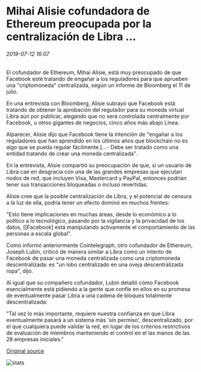 # Mihai Alisie cofundadora de Ethereum preocupada por la centralización de Libra ...

###### 2019-07-12 16:07

El cofundador de Ethereum, Mihai Alisie, está muy preocupado de que Facebook esté tratando de engañar a los reguladores para que aprueben una "criptomoneda" centralizada, según un informe de Bloomberg el 11 de julio.

En una entrevista con Bloomberg, Alisie subrayó que Facebook está tratando de obtener la aprobación del regulador para su moneda virtual Libra aún por publicar, alegando que no será controlada centralmente por Facebook, u otros gigantes de negocios, cinco años más abajo Línea.

Alparecer, Alisie dijo que Facebook tiene la intención de "engañar a los reguladores que han aprendido en los últimos años que blockchain no es algo que se pueda regular fácilmente.[...- Debe ser tratado como una entidad tratando de crear una moneda centralizada".

En la entrevista, Alisie compartió su preocupación de que, si un usuario de Libra cae en desgracia con una de las grandes empresas que ejecutan nodos de red, que incluyen Visa, Mastercard y PayPal, entonces podrían tener sus transacciones bloqueadas o incluso revertidas.

Alisie cree que la posible centralización de Libra, y el potencial de censura a la luz de ella, podría tener un efecto dominó en muchos frentes:

"Esto tiene implicaciones en muchas áreas, desde lo económico a lo político a lo tecnológico, pasando por la vigilancia y la privacidad de los datos, [[Facebook] está manipulando activamente el comportamiento de las personas a escala global".

Como informó anteriormente Cointelegraph, otro cofundador de Ethereum, Joseph Lubin, criticó de manera similar a Libra como un intento de Facebook de pasar una moneda centralizada como una criptomoneda descentralizada: es "un lobo centralizado en una oveja descentralizada ropa", dijo.

Al igual que su compañero cofundador, Lubin detalló cómo Facebook esencialmente está pidiendo a la gente que confíe en ellos en su promesa de eventualmente pasar Libra a una cadena de bloques totalmente descentralizada:

"Tal vez lo más importante, requiere nuestra confianza en que Libra eventualmente pasará a un sistema más 'sin permiso', descentralizado, por el que cualquiera puede validar la red, en lugar de los criterios restrictivos de evaluación de miembros manteniendo el control en el las manos de las 28 empresas iniciales."

[Original source](https://cointelegraph.com/news/ethereum-co-founder-mihai-alisie-concerned-over-libra-centralization)

![stats](https://c.statcounter.com/11760860/0/a89fa40b/1/ "stats")
